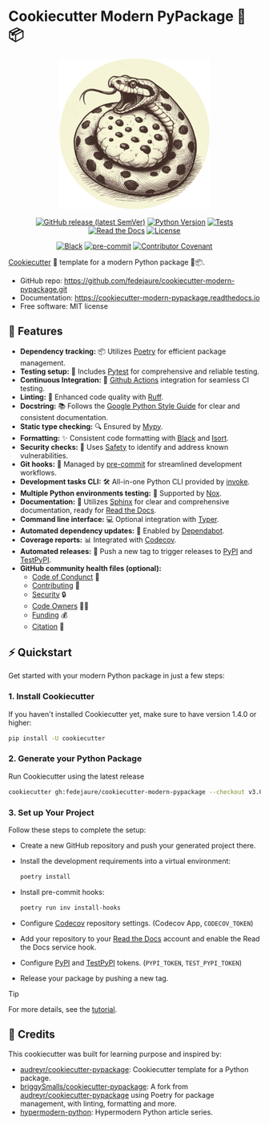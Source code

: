# Cookiecutter Modern PyPackage 🐍📦

<div align="center">

<object data="_static/logo.png" type="image/png" width="300">
   <img src="assets/logo.png" width="300"/>
</object>

[![GitHub release (latest SemVer)](https://img.shields.io/github/v/release/fedejaure/cookiecutter-modern-pypackage?logo=github)](https://github.com/fedejaure/cookiecutter-modern-pypackage/releases)
[![Python Version](https://img.shields.io/badge/python-3.9%20%7C%203.10%20%7C%203.11%20%7C%203.12-blue?logo=python)](https://www.python.org/)
[![Tests](https://github.com/fedejaure/cookiecutter-modern-pypackage/workflows/tests/badge.svg)](https://github.com/fedejaure/cookiecutter-modern-pypackage/actions?workflow=tests)
[![Read the Docs](https://readthedocs.org/projects/cookiecutter-modern-pypackage/badge/)](https://cookiecutter-modern-pypackage.readthedocs.io/)
[![License](https://img.shields.io/badge/license-MIT-brightgreen)](https://opensource.org/licenses/MIT)

[![Black](https://img.shields.io/badge/code%20style-black-000000)](https://github.com/psf/black)
[![pre-commit](https://img.shields.io/badge/pre--commit-enabled-brightgreen?logo=pre-commit&logoColor=white)](https://github.com/pre-commit/pre-commit)
[![Contributor Covenant](https://img.shields.io/badge/Contributor%20Covenant-2.1-4baaaa.svg)](https://www.contributor-covenant.org/version/2/1/code_of_conduct/)

</div>

[Cookiecutter][cookiecutter] 🍪 template for a modern Python package 🐍📦.

* GitHub repo: <https://github.com/fedejaure/cookiecutter-modern-pypackage.git>
* Documentation: <https://cookiecutter-modern-pypackage.readthedocs.io>
* Free software: MIT license

## 🚀 Features

* **Dependency tracking:** 📦 Utilizes [Poetry][poetry] for efficient package management.
* **Testing setup:** 🧪 Includes [Pytest][pytest] for comprehensive and reliable testing.
* **Continuous Integration:** 🔄 [Github Actions][github_actions] integration for seamless CI testing.
* **Linting:** 🧹 Enhanced code quality with [Ruff][ruff].
* **Docstring:** 📚 Follows the [Google Python Style Guide][google_styleguide] for clear and consistent documentation.
* **Static type checking:** 🔍 Ensured by [Mypy][mypy].
* **Formatting:** ✨ Consistent code formatting with [Black][black] and [Isort][isort].
* **Security checks:** 🔐 Uses [Safety][safety] to identify and address known vulnerabilities.
* **Git hooks:** 🎣 Managed by [pre-commit][pre-commit] for streamlined development workflows.
* **Development tasks CLI:** 🛠️ All-in-one Python CLI provided by [invoke][invoke].
* **Multiple Python environments testing:** 🥁 Supported by [Nox][nox].
* **Documentation:** 📖 Utilizes [Sphinx][sphinx] for clear and comprehensive documentation, ready for [Read the Docs][rtd].
* **Command line interface:** 💻 Optional integration with [Typer][typer].
* **Automated dependency updates:** 🤖 Enabled by [Dependabot][dependabot].
* **Coverage reports:** 📊 Integrated with [Codecov][codecov].
* **Automated releases:** 🚢 Push a new tag to trigger releases to [PyPI][pypi] and [TestPyPI][testpypi].
* **GitHub community health files (optional):**
    - [Code of Condunct][CODE_OF_CONDUCT.md] 🤝
    - [Contributing][CONTRIBUTING.md] 📝
    - [Security][SECURITY.md] 🔒
    - [Code Owners][CODEOWNERS] 👩‍💼
    - [Funding][FUNDING.yml] 💰
    - [Citation][CITATION.cff] 📑

## ⚡️ Quickstart

Get started with your modern Python package in just a few steps:

### 1. Install Cookiecutter

If you haven't installed Cookiecutter yet, make sure to have version 1.4.0 or higher:

```sh
pip install -U cookiecutter
```

### 2. Generate your Python Package

Run Cookiecutter using the latest release

```sh
cookiecutter gh:fedejaure/cookiecutter-modern-pypackage --checkout v3.0.0
```

### 3. Set up Your Project

Follow these steps to complete the setup:

* Create a new GitHub repository and push your generated project there.
* Install the development requirements into a virtual environment:

    ```sh
    poetry install
    ```

* Install pre-commit hooks:

    ```sh
    poetry run inv install-hooks
    ```

* Configure [Codecov][codecov] repository settings. (Codecov App, `CODECOV_TOKEN`)
* Add your repository to your [Read the Docs][rtd] account and enable the Read the Docs service hook.
* Configure [PyPI][pypi] and [TestPyPI][testpypi] tokens. (`PYPI_TOKEN`, `TEST_PYPI_TOKEN`)
* Release your package by pushing a new tag.

> [!TIP]
> For more details, see the [tutorial][tutorial].

## 📝 Credits

This cookiecutter was built for learning purpose and inspired by:

* [audreyr/cookiecutter-pypackage][audreyr/cookiecutter-pypackage]: Cookiecutter template for a Python package.
* [briggySmalls/cookiecutter-pypackage][briggySmalls/cookiecutter-pypackage]: A fork from [audreyr/cookiecutter-pypackage][audreyr/cookiecutter-pypackage] using Poetry for package management, with linting, formatting and more.
* [hypermodern-python][hypermodern-python]: Hypermodern Python article series.

[cookiecutter]: https://github.com/cookiecutter/cookiecutter
[poetry]: https://python-poetry.org/
[pytest]: https://github.com/pytest-dev/pytest
[github_actions]: https://github.com/features/actions
[ruff]: https://github.com/astral-sh/ruff
[isort]: https://github.com/timothycrosley/isort
[black]: https://github.com/psf/black
[mypy]: https://github.com/python/mypy
[pre-commit]: https://pre-commit.com/
[safety]: https://github.com/pyupio/safety
[google_styleguide]: https://google.github.io/styleguide/pyguide.html
[invoke]: https://www.pyinvoke.org/
[sphinx]: https://www.sphinx-doc.org/en/master/
[rtd]: https://readthedocs.org/
[nox]: https://nox.thea.codes/en/stable/
[tutorial]: https://cookiecutter-modern-pypackage.readthedocs.io/en/latest/tutorial.html
[typer]: https://typer.tiangolo.com/
[dependabot]: https://dependabot.com/
[audreyr/cookiecutter-pypackage]: https://github.com/audreyr/cookiecutter-pypackage
[briggySmalls/cookiecutter-pypackage]: https://github.com/briggySmalls/cookiecutter-pypackage
[hypermodern-python]: https://cjolowicz.github.io/posts/hypermodern-python-01-setup/
[codecov]: https://codecov.io/
[pypi]: https://pypi.org/
[testpypi]: https://test.pypi.org/
[contributor-covenant]: https://www.contributor-covenant.org/
[CODE_OF_CONDUCT.md]: https://docs.github.com/en/communities/setting-up-your-project-for-healthy-contributions/adding-a-code-of-conduct-to-your-project
[CONTRIBUTING.md]: https://docs.github.com/en/communities/setting-up-your-project-for-healthy-contributions/setting-guidelines-for-repository-contributors
[SECURITY.md]: https://docs.github.com/en/code-security/getting-started/adding-a-security-policy-to-your-repository
[CODEOWNERS]: https://docs.github.com/en/repositories/managing-your-repositorys-settings-and-features/customizing-your-repository/about-code-owners
[FUNDING.yml]: https://docs.github.com/en/repositories/managing-your-repositorys-settings-and-features/customizing-your-repository/displaying-a-sponsor-button-in-your-repository
[CITATION.cff]: https://docs.github.com/en/repositories/managing-your-repositorys-settings-and-features/customizing-your-repository/about-citation-files
